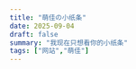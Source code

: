 ```yaml
---
title: "萌佳の小纸条"
date: 2025-09-04
draft: false
summary: "我现在只想看你的小纸条"
tags: ["网站","萌佳"]
---
```


<!DOCTYPE html>
<html lang="zh-CN">
<head>
    <meta charset="UTF-8">
    <meta name="viewport" content="width=device-width, initial-scale=1.0">
    <title>心语瓶 - 异地恋纸条抽取机</title>
    <style>
        * {
            margin: 0;
            padding: 0;
            box-sizing: border-box;
        }
        
        body {
            font-family: 'PingFang SC', 'Microsoft YaHei', sans-serif;
            background: linear-gradient(135deg, #f5f7fa 0%, #c3cfe2 100%);
            min-height: 100vh;
            display: flex;
            flex-direction: column;
            align-items: center;
            padding: 20px;
            color: #333;
        }
        
        .container {
            width: 100%;
            max-width: 500px;
            text-align: center;
        }
        
        header {
            margin-bottom: 30px;
        }
        
        h1 {
            color: #ff6b6b;
            font-size: 28px;
            margin-bottom: 10px;
            text-shadow: 1px 1px 2px rgba(0,0,0,0.1);
        }
        
        .subtitle {
            color: #777;
            font-size: 16px;
        }
        
        .bottle-container {
            position: relative;
            height: 300px;
            margin-bottom: 30px;
        }
        
        .bottle {
            position: absolute;
            bottom: 0;
            left: 50%;
            transform: translateX(-50%);
            width: 120px;
            height: 200px;
            background: rgba(255, 255, 255, 0.8);
            border-radius: 40px 40px 10px 10px;
            border: 3px solid #ff9e9e;
            overflow: hidden;
            box-shadow: 0 10px 20px rgba(0,0,0,0.1);
        }
        
        .bottle-top {
            position: absolute;
            top: -20px;
            left: 50%;
            transform: translateX(-50%);
            width: 80px;
            height: 30px;
            background: #ff9e9e;
            border-radius: 10px;
        }
        
        .papers {
            position: relative;
            height: 100%;
            padding: 10px;
        }
        
        .paper {
            position: absolute;
            background: #fff9c4;
            border-radius: 5px;
            box-shadow: 0 2px 5px rgba(0,0,0,0.1);
            transition: all 0.5s ease;
        }
        
        .paper.selected {
            top: 50% !important;
            left: 50% !important;
            transform: translate(-50%, -50%) !important;
            width: 250px !important;
            height: 150px !important;
            z-index: 10;
            box-shadow: 0 10px 30px rgba(0,0,0,0.2);
        }
        
        .paper-content {
            padding: 20px;
            font-size: 16px;
            line-height: 1.5;
            color: #5a3d2b;
            display: flex;
            align-items: center;
            justify-content: center;
            height: 100%;
            font-weight: 500;
        }
        
        .button {
            background: #ff6b6b;
            color: white;
            border: none;
            padding: 15px 40px;
            font-size: 18px;
            border-radius: 50px;
            cursor: pointer;
            transition: all 0.3s ease;
            box-shadow: 0 5px 15px rgba(255, 107, 107, 0.4);
        }
        
        .button:hover {
            background: #ff5252;
            transform: translateY(-2px);
        }
        
        .button:active {
            transform: translateY(1px);
        }
        
        .message {
            margin-top: 30px;
            padding: 20px;
            background: white;
            border-radius: 15px;
            box-shadow: 0 5px 15px rgba(0,0,0,0.1);
            min-height: 100px;
            display: flex;
            align-items: center;
            justify-content: center;
            font-size: 18px;
            color: #5a3d2b;
            transition: all 0.5s ease;
        }
        
        .heart {
            position: absolute;
            background: #ff6b6b;
            display: inline-block;
            height: 20px;
            width: 20px;
            transform: rotate(-45deg);
            opacity: 0;
        }
        
        .heart:before, .heart:after {
            content: "";
            background: #ff6b6b;
            border-radius: 50%;
            height: 20px;
            position: absolute;
            width: 20px;
        }
        
        .heart:before {
            top: -10px;
            left: 0;
        }
        
        .heart:after {
            left: 10px;
            top: 0;
        }
        
        @keyframes float {
            0% { transform: translateY(0) rotate(0deg); }
            50% { transform: translateY(-10px) rotate(5deg); }
            100% { transform: translateY(0) rotate(0deg); }
        }
        
        .bottle {
            animation: float 3s ease-in-out infinite;
        }
        
        @keyframes fadeIn {
            from { opacity: 0; }
            to { opacity: 1; }
        }
        
        .message {
            animation: fadeIn 1s ease;
        }
    </style>
</head>
<body>
    <div class="container">
        <header>
            <h1>心语瓶</h1>
            <p class="subtitle">装满爱意的小纸条，随时温暖你的心</p >
        </header>
        
        <div class="bottle-container">
            <div class="bottle">
                <div class="bottle-top"></div>
                <div class="papers" id="papersContainer">
                    <!-- 纸条将通过JS动态生成 -->
                </div>
            </div>
        </div>
        
        <button class="button" id="drawButton">抽取纸条</button>
        
        <div class="message" id="message">
            点击按钮，从瓶中抽取一张充满爱意的小纸条
        </div>
    </div>

    <script>
        // 纸条内容库
        const messages = [
            "I' m Yours",
            "等到春暖艳阳天，你我就相见",
            "期待下次见面时，给你一个大大的拥抱",
            "你说，最暧昧的事情是写很多很多的纸条给对方",
            "一首歌，1000x",
            "Pebbling，人们时不时把尤其的短视频、图片或者可爱的小故事分享给所爱的人，就像一种企鹅喜欢再伴侣的巢穴中留一块鹅卵石。告诉它，我来过，我很关心你。",
            "下雨了，我想你。艳阳天，我想你。每时每刻，我想你",
            "今天你开心吗？有好好吃饭吗？有按时睡觉吗？有想我吗？",
            "希望今晚你能出现在我的梦里",
            "我在情感上的愚钝就像是门窗紧闭的屋子，虽然爱情的脚步在屋前走过来又走过去，我也听到了，可是我觉得那是路过的脚步，那是走向别人的脚步。直到有一天，这个脚步停留在这里，然后门铃响了——《第七天》",
        ];
        
        const papersContainer = document.getElementById('papersContainer');
        const drawButton = document.getElementById('drawButton');
        const messageElement = document.getElementById('message');
        
        // 初始化瓶子中的纸条
        function initPapers() {
            papersContainer.innerHTML = '';
            
            for (let i = 0; i < 20; i++) {
                const paper = document.createElement('div');
                paper.className = 'paper';
                
                // 随机位置和大小
                const width = 15 + Math.random() * 10;
                const height = 20 + Math.random() * 10;
                const left = 10 + Math.random() * 80;
                const top = 20 + Math.random() * 150;
                const rotation = -5 + Math.random() * 10;
                
                paper.style.width = `${width}px`;
                paper.style.height = `${height}px`;
                paper.style.left = `${left}%`;
                paper.style.top = `${top}px`;
                paper.style.transform = `rotate(${rotation}deg)`;
                
                // 随机颜色深浅
                const hue = 50 + Math.random() * 10;
                paper.style.backgroundColor = `hsl(${hue}, 80%, 85%)`;
                
                papersContainer.appendChild(paper);
            }
        }
        
        // 随机抽取一张纸条
        function drawPaper() {
            // 重置消息区域
            messageElement.textContent = "正在抽取中...";
            
            // 随机选择一条消息
            const randomIndex = Math.floor(Math.random() * messages.length);
            const selectedMessage = messages[randomIndex];
            
            // 获取所有纸条
            const papers = document.querySelectorAll('.paper');
            
            // 随机选择一张纸条应用动画
            const randomPaperIndex = Math.floor(Math.random() * papers.length);
            const selectedPaper = papers[randomPaperIndex];
            
            // 添加选中类以触发动画
            selectedPaper.classList.add('selected');
            
            // 延迟显示消息
            setTimeout(() => {
                messageElement.textContent = selectedMessage;
                
                // 创建漂浮的爱心
                createHearts();
            }, 1500);
            
            // 3秒后重置纸条
            setTimeout(() => {
                selectedPaper.classList.remove('selected');
                initPapers();
            }, 3000);
        }
        
        // 创建漂浮的爱心效果
        function createHearts() {
            for (let i = 0; i < 10; i++) {
                const heart = document.createElement('div');
                heart.className = 'heart';
                
                // 随机位置和大小
                const size = 5 + Math.random() * 10;
                const left = Math.random() * 100;
                
                heart.style.width = `${size}px`;
                heart.style.height = `${size}px`;
                heart.style.left = `${left}%`;
                heart.style.bottom = '0';
                
                document.querySelector('.bottle-container').appendChild(heart);
                
                // 动画
                const animationDuration = 2 + Math.random() * 2;
                const animationDelay = Math.random() * 1;
                
                heart.style.animation = `
                    fadeIn 0.5s ease-out ${animationDelay}s forwards,
                    float ${animationDuration}s ease-in-out ${animationDelay}s infinite
                `;
                
                // 移除元素
                setTimeout(() => {
                    heart.remove();
                }, (animationDelay + animationDuration) * 1000);
            }
        }
        
        // 初始化
        window.onload = function() {
            initPapers();
            drawButton.addEventListener('click', drawPaper);
        };
    </script>
</body>
</html>